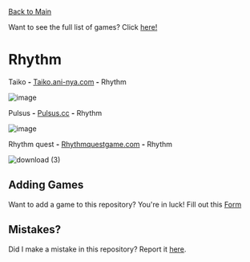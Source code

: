 [Back to Main](/../main/README.md)

Want to see the full list of games? Click [here!](/../main/Categories/All-Games-List.md)

# Rhythm

Taiko **-** <a href="https://taiko.ani-nya.com/">Taiko.ani-nya.com</a> **-** Rhythm 

![image](https://github.com/Zryak/Open-Games/assets/152645699/7f5e2999-73de-422a-9ab5-6f836f2b0907)

Pulsus **-** <a href="https://www.pulsus.cc/play/">Pulsus.cc</a> **-** Rhythm 

![image](https://github.com/Zryak/Open-Games/assets/152645699/8dd53c05-301c-48a9-96c7-e6093bc18241)

Rhythm quest **-** <a href="https://rhythmquestgame.com/demo/rhythm-quest-demo.html">Rhythmquestgame.com</a> **-** Rhythm 

![download (3)](https://github.com/Zryak/Open-Games/assets/152645699/227a02e2-8fb4-43cf-aa68-bc1e07f75d5b)

## Adding Games
Want to add a game to this repository? You're in luck! Fill out this [Form](https://github.com/Zryak/Open-Games/issues/new?assignees=zryak&labels=game%2Cwebsite%2Cadd+game&projects=&template=WebsiteRequest.yml&title=%5BGame%5D%3A+I+want+)

## Mistakes?
Did I make a mistake in this repository? Report it [here](https://github.com/Zryak/Open-Games/issues/new?assignees=zryak&labels=game%2Cwebsite&projects=&template=Mistake.yml&title=%5BGame%5D%3A+You+wronged+).
